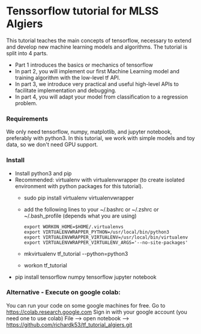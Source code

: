 # Tenssorflow tutorial for MLSS Algiers
This tutorial teaches the main concepts of tensorflow, necessary to extend and develop new machine learning models and algorithms.
The tutorial is split into 4 parts. 
- Part 1 introduces the basics or mechanics of tensorflow
- In part 2, you will implement our first Machine Learning model and training algorithm with the low-level tf API.
- In part 3, we introduce very practical and useful high-level APIs to facilitate implementation and debugging.
- In part 4, you will adapt your model from classification to a regression problem.
### Requirements
We only need tensorflow, numpy, matplotlib, and jupyter notebook, preferably with python3.
In this tutorial, we work with simple models and toy data, so we don't need GPU support.
### Install
 - Install python3 and pip
 - Recommended: virtualenv with virtualenvwrapper (to create isolated environment with python packages for this tutorial).
     - sudo pip install virtualenv virtualenvwrapper
     - add the following lines to your ~/.bashrc or ~/.zshrc or ~/.bash_profile (depends what you are using)
     
           export WORKON_HOME=$HOME/.virtualenvs
           export VIRTUALENVWRAPPER_PYTHON=/usr/local/bin/python3
           export VIRTUALENVWRAPPER_VIRTUALENV=/usr/local/bin/virtualenv
           export VIRTUALENVWRAPPER_VIRTUALENV_ARGS='--no-site-packages'
     - mkvirtualenv tf_tutorial --python=python3
     - workon tf_tutorial
 - pip install tensorflow numpy tensorflow jupyter notebook
 
### Alternative - Execute on google colab: 
You can run your code on some google machines for free.
Go to https://colab.research.google.com
Sign in with your google account (you need one to use colab)
File --> open notebook --> https://github.com/richardk53/tf_tutorial_algiers.git
